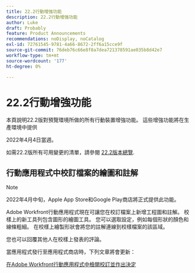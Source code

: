 ```yaml
---
title: 22.2行動增強功能
description: 22.2行動增強功能
author: Luke
draft: Probably
feature: Product Announcements
recommendations: noDisplay, noCatalog
exl-id: 72761545-9781-4a66-8672-2ff6a15cce9f
source-git-commit: 76deb76c66e8f8a7dea721378591ae035b8d42e7
workflow-type: tm+mt
source-wordcount: '177'
ht-degree: 0%

---
```


# 22.2行動增強功能

本頁說明22.2版對預覽環境所做的所有行動裝置增強功能。 這些增強功能將在生產環境中提供

<!--
<MadCap:conditionalText data-mc-conditions="QuicksilverOrClassic.Draft mode">
in January 2022
</MadCap:conditionalText>
-->

2022年4月4日當週。

如需22.2版所有可用變更的清單，請參閱 [22.2版本總覽](../../../product-announcements/product-releases/22.2-release-activity/22-2-release-overview.md).

## 行動應用程式中校訂檔案的繪圖和註解

>[!NOTE]
>
>2022年4月中旬，Apple App Store和Google Play商店將正式提供此功能。

Adobe Workfront行動應用程式現在可讓您在校訂檔案上新增工程圖和註解。 校樣上的新工具列包含圖形的繪圖工具。 您可以選取設定，例如每個形狀的顏色和線條粗細。 在校樣上繪製形狀會將您的註解連線到校樣檔案的該區域。

您也可以回覆其他人在校樣上發表的評論。

當應用程式發行至應用程式商店時，下列文章將會更新：

[在Adobe Workfront行動應用程式中檢閱校訂並作出決定](../../../workfront-basics/mobile-apps/using-the-workfront-mobile-app/work-with-proofs-in-mobile-app.md)
